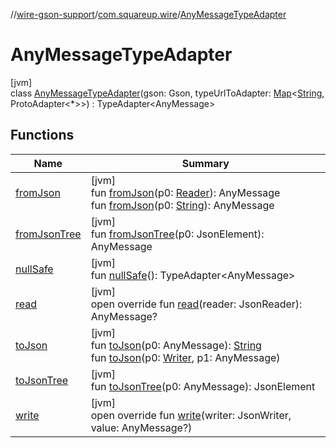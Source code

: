 //[wire-gson-support](../../../index.md)/[com.squareup.wire](../index.md)/[AnyMessageTypeAdapter](index.md)

# AnyMessageTypeAdapter

[jvm]\
class [AnyMessageTypeAdapter](index.md)(gson: Gson, typeUrlToAdapter: [Map](https://kotlinlang.org/api/latest/jvm/stdlib/kotlin.collections/-map/index.html)&lt;[String](https://kotlinlang.org/api/latest/jvm/stdlib/kotlin/-string/index.html), ProtoAdapter&lt;*&gt;&gt;) : TypeAdapter&lt;AnyMessage&gt;

## Functions

| Name | Summary |
|---|---|
| [fromJson](index.md#-84750346%2FFunctions%2F-2088091651) | [jvm]<br>fun [fromJson](index.md#-84750346%2FFunctions%2F-2088091651)(p0: [Reader](https://docs.oracle.com/javase/8/docs/api/java/io/Reader.html)): AnyMessage<br>fun [fromJson](index.md#-2098220177%2FFunctions%2F-2088091651)(p0: [String](https://kotlinlang.org/api/latest/jvm/stdlib/kotlin/-string/index.html)): AnyMessage |
| [fromJsonTree](index.md#1807865266%2FFunctions%2F-2088091651) | [jvm]<br>fun [fromJsonTree](index.md#1807865266%2FFunctions%2F-2088091651)(p0: JsonElement): AnyMessage |
| [nullSafe](index.md#8677363%2FFunctions%2F-2088091651) | [jvm]<br>fun [nullSafe](index.md#8677363%2FFunctions%2F-2088091651)(): TypeAdapter&lt;AnyMessage&gt; |
| [read](read.md) | [jvm]<br>open override fun [read](read.md)(reader: JsonReader): AnyMessage? |
| [toJson](index.md#2113254441%2FFunctions%2F-2088091651) | [jvm]<br>fun [toJson](index.md#2113254441%2FFunctions%2F-2088091651)(p0: AnyMessage): [String](https://kotlinlang.org/api/latest/jvm/stdlib/kotlin/-string/index.html)<br>fun [toJson](index.md#402942447%2FFunctions%2F-2088091651)(p0: [Writer](https://docs.oracle.com/javase/8/docs/api/java/io/Writer.html), p1: AnyMessage) |
| [toJsonTree](index.md#1223453611%2FFunctions%2F-2088091651) | [jvm]<br>fun [toJsonTree](index.md#1223453611%2FFunctions%2F-2088091651)(p0: AnyMessage): JsonElement |
| [write](write.md) | [jvm]<br>open override fun [write](write.md)(writer: JsonWriter, value: AnyMessage?) |
